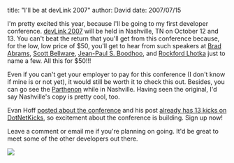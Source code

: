 
title: "I'll be at devLink 2007"
author: David
date: 2007/07/15

I'm pretty excited this year, because I'll be going to my first developer conference. [devLink 2007](http://www.devlink.net/) will be held in Nashville, TN on October 12 and 13. You can't beat the return that you'll get from this conference because, for the low, low price of $50, you'll get to hear from such speakers at [Brad Abrams](http://blogs.msdn.com/brada/default.aspx), [Scott Bellware](http://codebetter.com/blogs/scott.bellware/default.aspx), [Jean-Paul S. Boodhoo](http://codebetter.com/blogs/jean-paul_boodhoo/default.aspx), and [Rockford Lhotka](http://www.lhotka.net/weblog/) just to name a few. All this for $50!!! 

Even if you can't get your employer to pay for this conference (I don't know if mine is or not yet), it would still be worth it to check this out. Besides, you can go see the [Parthenon](http://www.nashville.gov/parthenon/) while in Nashville. Having seen the original, I'd say Nashville's copy is pretty cool, too. 

Evan Hoff [posted about the conference](http://evanhoff.com/archive/2007/07/07/29.aspx) and his post [already has 13 kicks on DotNetKicks](http://www.dotnetkicks.com/community/DevLink_2007_A_world_class_conference_you_can_afford), so excitement about the conference is building. Sign up now! 

Leave a comment or email me if you're planning on going. It'd be great to meet some of the other developers out there.

[<img src="http://www.devlink.net/Portals/0/devLinkBeThere.gif" border="0">](http://www.devlink.net/)
